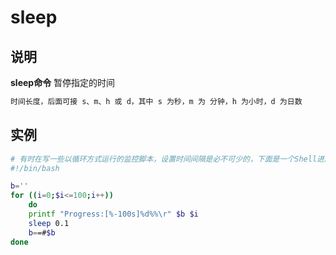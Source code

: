 # **sleep**

## 说明

**sleep命令** 暂停指定的时间

```markdown
时间长度，后面可接 s、m、h 或 d，其中 s 为秒，m 为 分钟，h 为小时，d 为日数
```

## 实例

```bash
# 有时在写一些以循环方式运行的监控脚本，设置时间间隔是必不可少的，下面是一个Shell进度条的脚本演示在脚本中生成延时
#!/bin/bash

b=''
for ((i=0;$i<=100;i++))
    do
    printf "Progress:[%-100s]%d%%\r" $b $i
    sleep 0.1
    b==#$b
done
```
